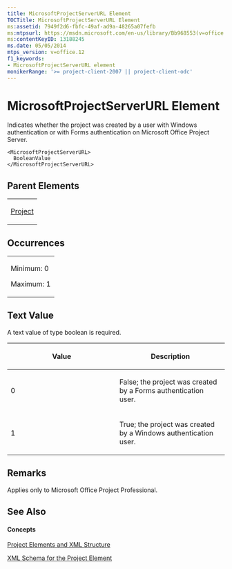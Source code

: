 ```yaml
---
title: MicrosoftProjectServerURL Element
TOCTitle: MicrosoftProjectServerURL Element
ms:assetid: 7949f2d6-fbfc-49af-ad9a-48265a07fefb
ms:mtpsurl: https://msdn.microsoft.com/en-us/library/Bb968553(v=office.12)
ms:contentKeyID: 13188245
ms.date: 05/05/2014
mtps_version: v=office.12
f1_keywords:
- MicrosoftProjectServerURL element
monikerRange: '>= project-client-2007 || project-client-odc'
---
```


# MicrosoftProjectServerURL Element




Indicates whether the project was created by a user with Windows authentication or with Forms authentication on Microsoft Office Project Server.

    <MicrosoftProjectServerURL>
      BooleanValue
    </MicrosoftProjectServerURL>

## Parent Elements

<table>
<colgroup>
<col style="width: 100%" />
</colgroup>
<tbody>
<tr class="odd">
<td><p><a href="bb968701(v=office.12).md">Project</a></p></td>
</tr>
</tbody>
</table>

## Occurrences

<table>
<colgroup>
<col style="width: 100%" />
</colgroup>
<tbody>
<tr class="odd">
<td><p>Minimum: 0</p>
<p>Maximum: 1</p></td>
</tr>
</tbody>
</table>

## Text Value

A text value of type boolean is required.

<table>
<colgroup>
<col style="width: 50%" />
<col style="width: 50%" />
</colgroup>
<thead>
<tr class="header">
<th><p>Value</p></th>
<th><p>Description</p></th>
</tr>
</thead>
<tbody>
<tr class="odd">
<td><p>0</p></td>
<td><p>False; the project was created by a Forms authentication user.</p></td>
</tr>
<tr class="even">
<td><p>1</p></td>
<td><p>True; the project was created by a Windows authentication user.</p></td>
</tr>
</tbody>
</table>

## Remarks

Applies only to Microsoft Office Project Professional.

## See Also

#### Concepts

[Project Elements and XML Structure](project-elements-and-xml-structure.md)

[XML Schema for the Project Element](xml-schema-for-the-project-element.md)


